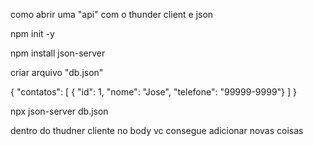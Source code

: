 como abrir uma "api" com o thunder client e json


npm init -y

npm install json-server

criar arquivo "db.json" 

{
    "contatos": [
        { "id": 1, "nome": "Jose", "telefone": "99999-9999"}
    ]
}


npx json-server db.json

dentro do thudner cliente no body vc consegue adicionar novas coisas